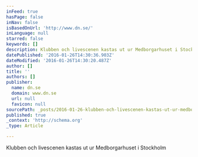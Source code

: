```yaml
---
inFeed: true
hasPage: false
inNav: false
isBasedOnUrl: 'http://www.dn.se/'
inLanguage: null
starred: false
keywords: []
description: Klubben och livescenen kastas ut ur Medborgarhuset i Stockholm
datePublished: '2016-01-26T14:30:36.903Z'
dateModified: '2016-01-26T14:30:20.487Z'
author: []
title: ''
authors: []
publisher:
  name: dn.se
  domain: www.dn.se
  url: null
  favicon: null
sourcePath: _posts/2016-01-26-klubben-och-livescenen-kastas-ut-ur-medborgarhuset-i-stockho.md
published: true
_context: 'http://schema.org'
_type: Article

---
```

Klubben och livescenen kastas ut ur Medborgarhuset i Stockholm